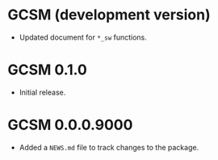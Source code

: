 # GCSM (development version)

* Updated document for `*_sw` functions.

# GCSM 0.1.0

* Initial release.

# GCSM 0.0.0.9000

* Added a `NEWS.md` file to track changes to the package.
